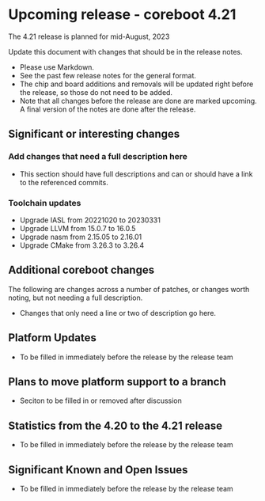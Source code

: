 Upcoming release - coreboot 4.21
========================================================================

The 4.21 release is planned for mid-August, 2023

Update this document with changes that should be in the release notes.

* Please use Markdown.
* See the past few release notes for the general format.
* The chip and board additions and removals will be updated right
  before the release, so those do not need to be added.
* Note that all changes before the release are done are marked upcoming.
  A final version of the notes are done after the release.

Significant or interesting changes
----------------------------------

### Add changes that need a full description here

* This section should have full descriptions and can or should have
  a link to the referenced commits.

### Toolchain updates

* Upgrade IASL from 20221020 to 20230331
* Upgrade LLVM from 15.0.7 to 16.0.5
* Upgrade nasm from 2.15.05 to 2.16.01
* Upgrade CMake from 3.26.3 to 3.26.4

Additional coreboot changes
---------------------------

The following are changes across a number of patches, or changes worth
noting, but not needing a full description.

* Changes that only need a line or two of description go here.

Platform Updates
----------------

* To be filled in immediately before the release by the release team

Plans to move platform support to a branch
------------------------------------------

* Seciton to be filled in or removed after discussion

Statistics from the 4.20 to the 4.21 release
--------------------------------------------

* To be filled in immediately before the release by the release team


Significant Known and Open Issues
---------------------------------

* To be filled in immediately before the release by the release team

